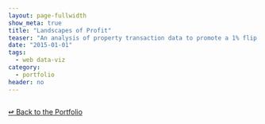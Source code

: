 ```yaml
---
layout: page-fullwidth
show_meta: true
title: "Landscapes of Profit"
teaser: "An analysis of property transaction data to promote a 1% flip tax in NYC."
date: "2015-01-01"
tags:
  - web data-viz 
category:
  - portfolio
header: no
---
```





<img class="portfolio" src="{{site.url}}{{site.baseurl}}/images/" alt="">


[<span class="back-arrow">&#8619;</span> Back to the Portfolio](/work/)